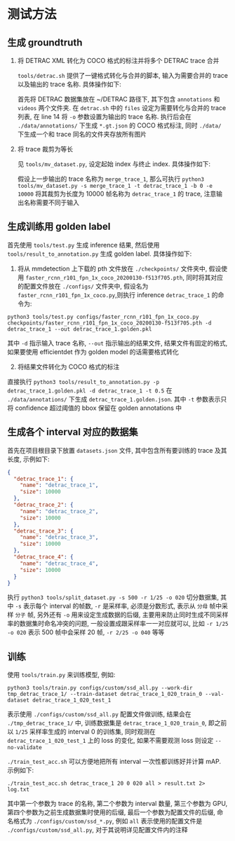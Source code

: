 # 测试方法

## 生成 groundtruth

1. 将 DETRAC XML 转化为 COCO 格式的标注并将多个 DETRAC trace 合并

    `tools/detrac.sh` 提供了一键格式转化与合并的脚本, 输入为需要合并的 trace 以及输出的 trace 名称. 具体操作如下:
    
    首先将 DETRAC 数据集放在 ~/DETRAC 路径下, 其下包含 `annotations` 和 `videos` 两个文件夹. 在 `detrac.sh` 中的 `files` 设定为需要转化与合并的 trace 列表, 在 line 14 将 `-o` 参数设置为输出的 trace 名称. 执行后会在 `./data/annotations/` 下生成 `*.gt.json` 的 COCO 格式标注, 同时 `./data/` 下生成一个和 trace 同名的文件夹存放所有图片

    

2. 将 trace 裁剪为等长

    见 `tools/mv_dataset.py`, 设定起始 index 与终止 index. 具体操作如下:

    假设上一步输出的 trace 名称为 `merge_trace_1`, 那么可执行 `python3 tools/mv_dataset.py -s merge_trace_1 -t detrac_trace_1 -b 0 -e 10000` 将其裁剪为长度为 10000 帧名称为 `detrac_trace_1` 的 trace, 注意输出名称需要不同于输入

## 生成训练用 golden label

首先使用 `tools/test.py` 生成 inference 结果, 然后使用 `tools/result_to_annotation.py` 生成 golden label. 具体操作如下:

1. 将从 mmdetection 上下载的 pth 文件放在 `./checkpoints/` 文件夹中, 假设使用 `faster_rcnn_r101_fpn_1x_coco_20200130-f513f705.pth`, 同时将其对应的配置文件放在 `./configs/` 文件夹中, 假设名为 `faster_rcnn_r101_fpn_1x_coco.py`,则执行 inference `detrac_trace_1` 的命令为:

```
python3 tools/test.py configs/faster_rcnn_r101_fpn_1x_coco.py checkpoints/faster_rcnn_r101_fpn_1x_coco_20200130-f513f705.pth -d detrac_trace_1 --out detrac_trace_1.golden.pkl
```

其中 `-d` 指示输入 trace 名称, `--out` 指示输出的结果文件, 结果文件有固定的格式, 如果要使用 efficientdet 作为 golden model 的话需要格式转化

2. 将结果文件转化为 COCO 格式的标注

直接执行 `python3 tools/result_to_annotation.py -p detrac_trace_1.golden.pkl -d detrac_trace_1 -t 0.5` 在 `./data/annotations/` 下生成 `detrac_trace_1.golden.json`. 其中 `-t` 参数表示只将 confidence 超过阈值的 bbox 保留在 golden annotations 中

## 生成各个 interval 对应的数据集

首先在项目根目录下放置 `datasets.json` 文件, 其中包含所有要训练的 trace 及其长度, 示例如下:

```json
{
  "detrac_trace_1": {
    "name": "detrac_trace_1",
    "size": 10000
  },
  "detrac_trace_2": {
    "name": "detrac_trace_2",
    "size": 10000
  },
  "detrac_trace_3": {
    "name": "detrac_trace_3",
    "size": 10000
  },
  "detrac_trace_4": {
    "name": "detrac_trace_4",
    "size": 10000
  }
}
```

执行 `python3 tools/split_dataset.py -s 500 -r 1/25 -o 020` 切分数据集, 其中 `-s` 表示每个 interval 的帧数, `-r` 是采样率, 必须是分数形式, 表示从 `分母` 帧中采样 `分子` 帧, 另外还有 `-o` 用来设定生成数据的后缀, 主要用来防止同时生成不同采样率的数据集时命名冲突的问题, 一般设置成跟采样率一一对应就可以, 比如 `-r 1/25 -o 020` 表示 500 帧中会采样 20 帧, `-r 2/25 -o 040` 等等

## 训练

使用 `tools/train.py` 来训练模型, 例如: 

```
python3 tools/train.py configs/custom/ssd_all.py --work-dir tmp_detrac_trace_1/ --train-dataset detrac_trace_1_020_train_0 --val-dataset detrac_trace_1_020_test_1
```

表示使用 `./configs/custom/ssd_all.py` 配置文件做训练, 结果会在 `./tmp_detrac_trace_1/` 中, 训练数据集是 `detrac_trace_1_020_train_0`, 即之前以 `1/25` 采样率生成的 interval 0 的训练集, 同时观测在 `detrac_trace_1_020_test_1` 上的 loss 的变化, 如果不需要观测 loss 则设定 `--no-validate`

`./train_test_acc.sh` 可以方便地把所有 interval 一次性都训练好并计算 mAP. 示例如下:

```
./train_test_acc.sh detrac_trace_1 20 0 020 all > result.txt 2> log.txt
```

其中第一个参数为 trace 的名称, 第二个参数为 interval 数量, 第三个参数为 GPU, 第四个参数为之前生成数据集时使用的后缀, 最后一个参数为配置文件的后缀, 命名格式为 `./configs/custom/ssd_*.py`, 例如 `all` 表示使用的配置文件是 `./configs/custom/ssd_all.py`, 对于其说明详见配置文件内的注释
